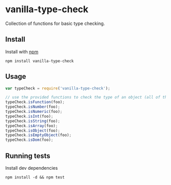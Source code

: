 # vanilla-type-check

Collection of functions for basic type checking.

## Install

Install with [npm](https://www.npmjs.com/)
```
npm install vanilla-type-check
```

## Usage

```javascript
var typeCheck = require('vanilla-type-check');

// use the provided functions to check the type of an object (all of them return a Boolean)
typeCheck.isFunction(foo);
typeCheck.isNumber(foo);
typeCheck.isNumeric(foo);
typeCheck.isInt(foo);
typeCheck.isString(foo);
typeCheck.isArray(foo);
typeCheck.isObject(foo);
typeCheck.isEmptyObject(foo);
typeCheck.isDom(foo);
```

## Running tests

Install dev dependencies

```
npm install -d && npm test
```
